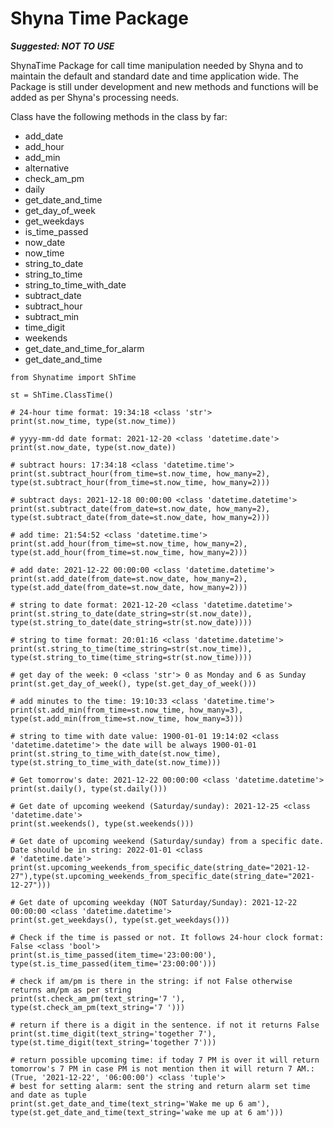 # Shyna Time Package

***Suggested: NOT TO USE***

ShynaTime Package for call time manipulation needed by Shyna and to maintain the default and standard date and time application wide. The Package is still under development and new methods and functions will be added as per Shyna's processing needs.

Class have the following methods in the class by far:

* add_date
* add_hour
* add_min
* alternative
* check_am_pm
* daily
* get_date_and_time
* get_day_of_week
* get_weekdays
* is_time_passed
* now_date
* now_time
* string_to_date
* string_to_time
* string_to_time_with_date
* subtract_date
* subtract_hour
* subtract_min
* time_digit
* weekends
* get_date_and_time_for_alarm
* get_date_and_time

```
from Shynatime import ShTime

st = ShTime.ClassTime()

# 24-hour time format: 19:34:18 <class 'str'>
print(st.now_time, type(st.now_time))

# yyyy-mm-dd date format: 2021-12-20 <class 'datetime.date'>
print(st.now_date, type(st.now_date))

# subtract hours: 17:34:18 <class 'datetime.time'>
print(st.subtract_hour(from_time=st.now_time, how_many=2), type(st.subtract_hour(from_time=st.now_time, how_many=2)))

# subtract days: 2021-12-18 00:00:00 <class 'datetime.datetime'>
print(st.subtract_date(from_date=st.now_date, how_many=2), type(st.subtract_date(from_date=st.now_date, how_many=2)))

# add time: 21:54:52 <class 'datetime.time'>
print(st.add_hour(from_time=st.now_time, how_many=2), type(st.add_hour(from_time=st.now_time, how_many=2)))

# add date: 2021-12-22 00:00:00 <class 'datetime.datetime'>
print(st.add_date(from_date=st.now_date, how_many=2), type(st.add_date(from_date=st.now_date, how_many=2)))

# string to date format: 2021-12-20 <class 'datetime.datetime'>
print(st.string_to_date(date_string=str(st.now_date)), type(st.string_to_date(date_string=str(st.now_date))))

# string to time format: 20:01:16 <class 'datetime.datetime'>
print(st.string_to_time(time_string=str(st.now_time)), type(st.string_to_time(time_string=str(st.now_time))))

# get day of the week: 0 <class 'str'> 0 as Monday and 6 as Sunday
print(st.get_day_of_week(), type(st.get_day_of_week()))

# add minutes to the time: 19:10:33 <class 'datetime.time'>
print(st.add_min(from_time=st.now_time, how_many=3), type(st.add_min(from_time=st.now_time, how_many=3)))

# string to time with date value: 1900-01-01 19:14:02 <class 'datetime.datetime'> the date will be always 1900-01-01
print(st.string_to_time_with_date(st.now_time), type(st.string_to_time_with_date(st.now_time)))

# Get tomorrow's date: 2021-12-22 00:00:00 <class 'datetime.datetime'>
print(st.daily(), type(st.daily()))

# Get date of upcoming weekend (Saturday/sunday): 2021-12-25 <class 'datetime.date'>
print(st.weekends(), type(st.weekends()))

# Get date of upcoming weekend (Saturday/sunday) from a specific date. Date should be in string: 2022-01-01 <class
# 'datetime.date'>
print(st.upcoming_weekends_from_specific_date(string_date="2021-12-27"),type(st.upcoming_weekends_from_specific_date(string_date="2021-12-27")))

# Get date of upcoming weekday (NOT Saturday/Sunday): 2021-12-22 00:00:00 <class 'datetime.datetime'>
print(st.get_weekdays(), type(st.get_weekdays()))

# Check if the time is passed or not. It follows 24-hour clock format: False <class 'bool'>
print(st.is_time_passed(item_time='23:00:00'), type(st.is_time_passed(item_time='23:00:00')))

# check if am/pm is there in the string: if not False otherwise returns am/pm as per string
print(st.check_am_pm(text_string='7 '), type(st.check_am_pm(text_string='7 ')))

# return if there is a digit in the sentence. if not it returns False
print(st.time_digit(text_string='together 7'), type(st.time_digit(text_string='together 7')))

# return possible upcoming time: if today 7 PM is over it will return tomorrow's 7 PM in case PM is not mention then it will return 7 AM.: (True, '2021-12-22', '06:00:00') <class 'tuple'>
# best for setting alarm: sent the string and return alarm set time and date as tuple
print(st.get_date_and_time(text_string='Wake me up 6 am'), type(st.get_date_and_time(text_string='wake me up at 6 am')))


```
